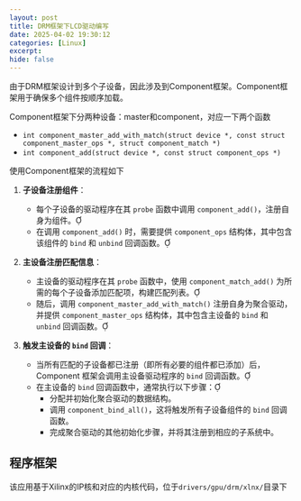 ```yaml
---
layout: post
title: DRM框架下LCD驱动编写
date: 2025-04-02 19:30:12
categories: [Linux]
excerpt: 
hide: false
---
```


由于DRM框架设计到多个子设备，因此涉及到Component框架。Component框架用于确保多个组件按顺序加载。


Component框架下分两种设备：master和component，对应一下两个函数
- `int component_master_add_with_match(struct device *, const struct component_master_ops *, struct component_match *)`
- `int component_add(struct device *, const struct component_ops *)`


使用Component框架的流程如下
1. **子设备注册组件**：
   - 每个子设备的驱动程序在其 `probe` 函数中调用 `component_add()`，注册自身为组件。
   - 在调用 `component_add()` 时，需要提供 `component_ops` 结构体，其中包含该组件的 `bind` 和 `unbind` 回调函数。

2. **主设备注册匹配信息**：
   - 主设备的驱动程序在其 `probe` 函数中，使用 `component_match_add()` 为所需的每个子设备添加匹配项，构建匹配列表。
   - 随后，调用 `component_master_add_with_match()` 注册自身为聚合驱动，并提供 `component_master_ops` 结构体，其中包含主设备的 `bind` 和 `unbind` 回调函数。

3. **触发主设备的 `bind` 回调**：
   - 当所有匹配的子设备都已注册（即所有必要的组件都已添加）后，Component 框架会调用主设备驱动程序的 `bind` 回调函数。
   - 在主设备的 `bind` 回调函数中，通常执行以下步骤：
     - 分配并初始化聚合驱动的数据结构。
     - 调用 `component_bind_all()`，这将触发所有子设备组件的 `bind` 回调函数。
     - 完成聚合驱动的其他初始化步骤，并将其注册到相应的子系统中。


## 程序框架
该应用基于Xilinx的IP核和对应的内核代码，位于`drivers/gpu/drm/xlnx/`目录下
